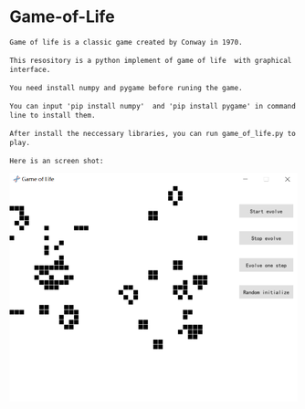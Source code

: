# Game-of-Life
    
    
    Game of life is a classic game created by Conway in 1970.

    This resository is a python implement of game of life  with graphical interface.

    You need install numpy and pygame before runing the game.

    You can input 'pip install numpy'  and 'pip install pygame' in command line to install them.

    After install the neccessary libraries, you can run game_of_life.py to play.
    
    Here is an screen shot:
![screen shot](https://github.com/TonyCode-py/Game-of-Life/blob/master/screenshot.PNG)
